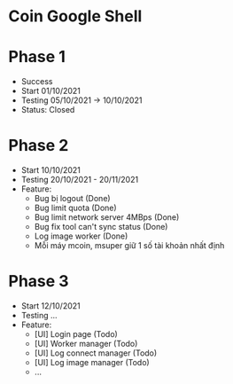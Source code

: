 # Coin Google Shell
# Phase 1
- Success
- Start 01/10/2021
- Testing 05/10/2021 -> 10/10/2021
- Status: Closed
# Phase 2
- Start 10/10/2021
- Testing 20/10/2021 - 20/11/2021
- Feature:
  + Bug bị logout (Done)
  + Bug limit quota (Done)
  + Bug limit network server 4MBps (Done)
  + Bug fix tool can't sync status (Done)
  + Log image worker (Done)
  + Mỗi máy mcoin, msuper giữ 1 số tài khoản nhất định
# Phase 3
- Start 12/10/2021
- Testing ...
- Feature:
  + [UI] Login page (Todo)
  + [UI] Worker manager (Todo)
  + [UI] Log connect manager (Todo)
  + [UI] Log image manager (Todo)
  + ...
